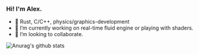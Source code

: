 ### Hi! I'm Alex.

- 🌱 Rust, C/C++, physics/graphics-development
- 🔭 I’m currently working on real-time fluid engine or playing with shaders.
- 👯 I’m looking to collaborate.

![Anurag's github stats](https://github-readme-stats.vercel.app/api?username=pudnax&show_icons=true&theme=dark)

<!--
**pudnax/pudnax** is a ✨ _special_ ✨ repository because its `README.md` (this file) appears on your GitHub profile.

Here are some ideas to get you started:

- 🔭 I’m currently working on ...
- 🌱 I’m currently learning ...
- 👯 I’m looking to collaborate on ...
- 🤔 I’m looking for help with ...
- 💬 Ask me about ...
- 📫 How to reach me: ...
- 😄 Pronouns: ...
- ⚡ Fun fact: ...
-->
